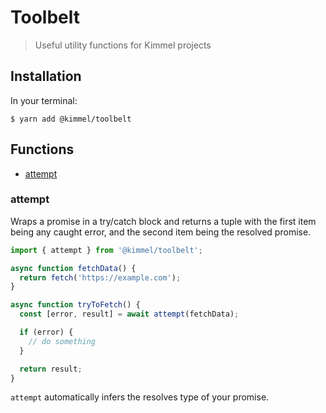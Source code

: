 # Toolbelt

> Useful utility functions for Kimmel projects

## Installation

In your terminal:

```shell
$ yarn add @kimmel/toolbelt
```

## Functions

- [attempt](#attempt)

### attempt

Wraps a promise in a try/catch block and returns a tuple with the first item being any caught error, and the second item being the resolved promise.

```ts
import { attempt } from '@kimmel/toolbelt';

async function fetchData() {
  return fetch('https://example.com');
}

async function tryToFetch() {
  const [error, result] = await attempt(fetchData);

  if (error) {
    // do something
  }

  return result;
}
```

`attempt` automatically infers the resolves type of your promise.
